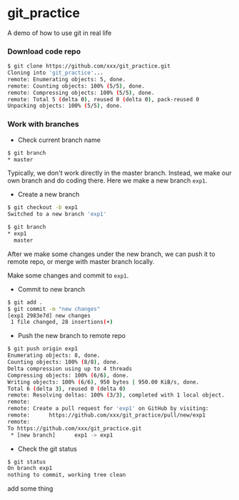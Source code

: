 # git_practice
A demo of how to use git in real life
### Download code repo
```bash
$ git clone https://github.com/xxx/git_practice.git
Cloning into 'git_practice'...
remote: Enumerating objects: 5, done.
remote: Counting objects: 100% (5/5), done.
remote: Compressing objects: 100% (5/5), done.
remote: Total 5 (delta 0), reused 0 (delta 0), pack-reused 0
Unpacking objects: 100% (5/5), done.
```
### Work with branches

* Check current branch name
```bash
$ git branch
* master
```
Typically, we don't work directly in the master branch. Instead, we make our own branch and do coding there. Here we make a new branch `exp1`.

* Create a new branch
```bash
$ git checkout -b exp1
Switched to a new branch 'exp1'

$ git branch
* exp1
  master
```

After we make some changes under the new branch, we can push it to remote repo, or merge with master branch locally.

Make some changes and commit to `exp1`.
* Commit to new branch
```bash
$ git add .
$ git commit -m "new changes"
[exp1 2983e7d] new changes
 1 file changed, 28 insertions(+)
```
* Push the new branch to remote repo
```bash
$ git push origin exp1
Enumerating objects: 8, done.
Counting objects: 100% (8/8), done.
Delta compression using up to 4 threads
Compressing objects: 100% (6/6), done.
Writing objects: 100% (6/6), 950 bytes | 950.00 KiB/s, done.
Total 6 (delta 3), reused 0 (delta 0)
remote: Resolving deltas: 100% (3/3), completed with 1 local object.
remote:
remote: Create a pull request for 'exp1' on GitHub by visiting:
remote:      https://github.com/xxx/git_practice/pull/new/exp1
remote:
To https://github.com/xxx/git_practice.git
 * [new branch]      exp1 -> exp1
```

* Check the git status
```bash
$ git status
On branch exp1
nothing to commit, working tree clean
```

add some thing
